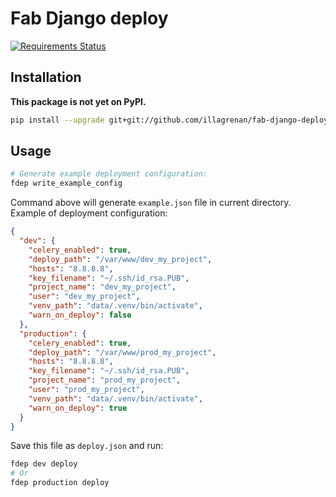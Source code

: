 # Fab Django deploy #

[![Requirements Status](https://requires.io/github/illagrenan/fab-django-deploy/requirements.svg?branch=master)](https://requires.io/github/illagrenan/fab-django-deploy/requirements/?branch=master)

## Installation ##

**This package is not yet on PyPI.**

```bash
pip install --upgrade git+git://github.com/illagrenan/fab-django-deploy.git#egg=fab-django-deploy
```

## Usage ##

```bash
# Generate example deployment configuration:
fdep write_example_config
```

Command above will generate `example.json` file in current directory. Example of deployment configuration:

```json
{
  "dev": {
    "celery_enabled": true, 
    "deploy_path": "/var/www/dev_my_project", 
    "hosts": "8.8.8.8", 
    "key_filename": "~/.ssh/id_rsa.PUB", 
    "project_name": "dev_my_project", 
    "user": "dev_my_project", 
    "venv_path": "data/.venv/bin/activate", 
    "warn_on_deploy": false
  }, 
  "production": {
    "celery_enabled": true, 
    "deploy_path": "/var/www/prod_my_project", 
    "hosts": "8.8.8.8", 
    "key_filename": "~/.ssh/id_rsa.PUB", 
    "project_name": "prod_my_project", 
    "user": "prod_my_project", 
    "venv_path": "data/.venv/bin/activate", 
    "warn_on_deploy": true
  }
}
```

Save this file as `deploy.json` and run:

```bash
fdep dev deploy
# Or
fdep production deploy
```